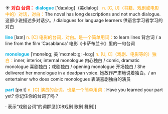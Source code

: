 ☀ <font color="red">**对白 台词：**</font>
<font color="sky blue">**dialogue**</font> ['daɪəlɒɡ]（美dialog）
<font color="orange">n. [C, U]（书籍、戏剧或电影中的）对话，对白：</font>The novel has long descriptions and not much dialogue. 这部小说描述多对话少。/ dialogues for language learners 供语言学习者学习的对白

<font color="sky blue">**line**</font> [laɪn] 
<font color="orange">n. [C] 电影的台词，对白。是一个简单用词：</font>to learn lines 背台词 / a line from the film ‘Casablanca’ 电影《卡萨布兰卡》里的一句台词

<font color="sky blue">**monologue**</font> [ˈmɒnəlɒg; 美 ˈmɑ:nəlɔ:g; -lɑ:g]
<font color="orange">n. [U, C]（戏剧、电影等的）独白：</font>inner, interior, internal monologue 内心独白 / comic, dramatic monologue 喜剧独白；戏剧独白 / opening monologue 开场独白 / She delivered her monologue in a deadpan voice. 她故作严肃地说着独白。/ an entertainer who does comic monologues 表演喜剧独白的演员
 
<font color="sky blue">**part**</font> [pɑːt] 
<font color="orange">n. [C] 演员的台词。也是一个简单用词：</font>Have you learned your part yet? 你记住你的台词了吗？ 
           
· 表示“戏剧台词”的词群见[[08戏剧 歌剧 舞剧]]